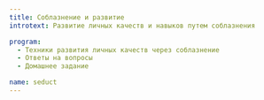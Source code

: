 ```yaml
---
title: Соблазнение и развитие
introtext: Развитие личных качеств и навыков путем соблазнения

program:
  - Техники развития личных качеств через соблазнение
  - Ответы на вопросы
  - Домашнее задание

name: seduct
---
```

